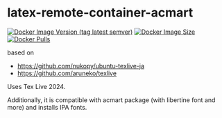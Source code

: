 # latex-remote-container-acmart

[![Docker Image Version (tag latest semver)][docker-image-version-badge]][docker-image-version-badge-link]
[![Docker Image Size][docker-image-size-badge]][docker-image-size-badge-link]
[![Docker Pulls][docker-pulls-badge]][docker-pulls-badge-link]


[docker-image-version-badge]: https://img.shields.io/docker/v/tomoyanonymous/latex-remote-container-acmart
[docker-image-version-badge-link]: https://hub.docker.com/repository/docker/tomoyanonymous/latex-remote-container-acmart
[docker-image-size-badge]: https://img.shields.io/docker/image-size/tomoyanonymous/latex-remote-container-acmart
[docker-image-size-badge-link]: https://hub.docker.com/repository/docker/tomoyanonymous/latex-remote-container-acmart
[docker-pulls-badge]: https://img.shields.io/docker/pulls/tomoyanonymous/latex-remote-container-acmart
[docker-pulls-badge-link]: https://hub.docker.com/repository/docker/tomoyanonymous/latex-remote-container-acmart

based on 

- https://github.com/nukopy/ubuntu-texlive-ja
- https://github.com/aruneko/texlive

Uses Tex Live 2024.

Additionally, it is compatible with acmart package (with libertine font and more) and installs IPA fonts.

